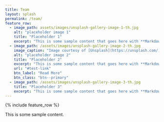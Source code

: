 ```yaml
---
title: Team
layout: splash
permalink: /team/
feature_row:
  - image_path: assets/images/unsplash-gallery-image-1-th.jpg
    alt: "placeholder image 1"
    title: "Placeholder 1"
    excerpt: "This is some sample content that goes here with **Markdown** formatting."
  - image_path: /assets/images/unsplash-gallery-image-2-th.jpg
    image_caption: "Image courtesy of [Unsplash](https://unsplash.com/)"
    alt: "placeholder image 2"
    title: "Placeholder 2"
    excerpt: "This is some sample content that goes here with **Markdown** formatting."
    url: "#test-link"
    btn_label: "Read More"
    btn_class: "btn--primary"
  - image_path: /assets/images/unsplash-gallery-image-3-th.jpg
    title: "Placeholder 3"
    excerpt: "This is some sample content that goes here with **Markdown** formatting."
---
```




<!-- feature_row:
  - image_path: https://mattarlab.github.io/minimal-mistakes/assets/images/unsplash-gallery-image-2-th.jpg
    title: "Katie Name"
    excerpt: " CogSci Graduate Student"
  - image_path: https://mattarlab.github.io/minimal-mistakes/assets/images/unsplash-gallery-image-2-th.jpg
      title: "John Name""
    excerpt: "Cogsci Grad Student"
  - image_path: https://mattarlab.github.io/minimal-mistakes/assets/images/unsplash-gallery-image-2-th.jpg
    title: "Chris Name"
    excerpt: "CS Grad Student" -->

{% include feature_row %}

This is some sample content.
